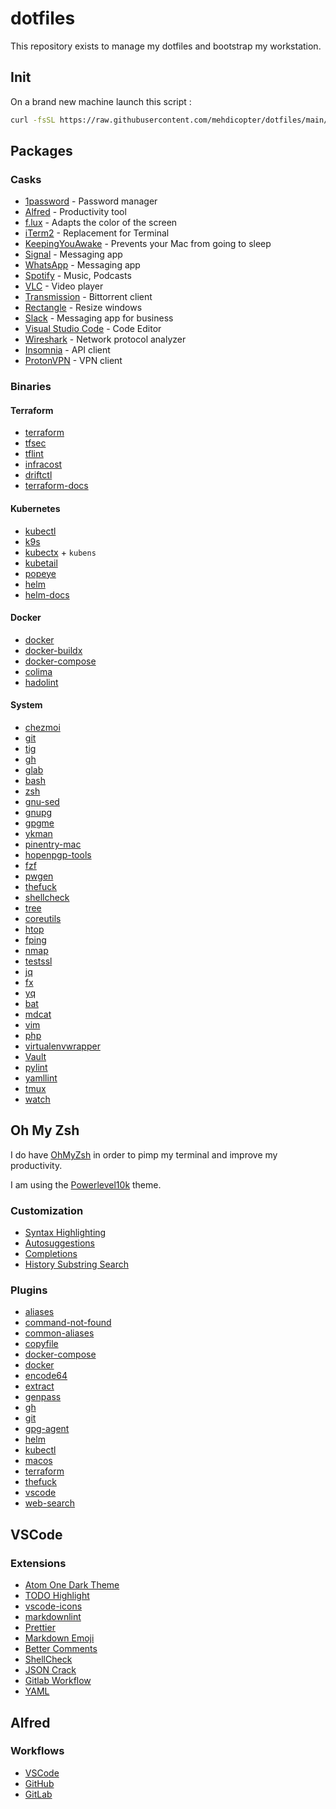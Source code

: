 # dotfiles

This repository exists to manage my dotfiles and bootstrap my workstation.

## Init

On a brand new machine launch this script :

```sh
curl -fsSL https://raw.githubusercontent.com/mehdicopter/dotfiles/main/install.sh | bash
```

## Packages

### Casks

- [1password](https://1password.com/) - Password manager
- [Alfred](https://www.alfredapp.com/) - Productivity tool
- [f.lux](https://justgetflux.com/) - Adapts the color of the screen
- [iTerm2](https://iterm2.com/) - Replacement for Terminal
- [KeepingYouAwake](https://keepingyouawake.app/) - Prevents your Mac from going to sleep
- [Signal](https://signal.org/) - Messaging app
- [WhatsApp](https://www.whatsapp.com/) - Messaging app
- [Spotify](https://www.spotify.com/) - Music, Podcasts
- [VLC](https://www.videolan.org/) - Video player
- [Transmission](https://transmissionbt.com/) - Bittorrent client
- [Rectangle](https://rectangleapp.com/) - Resize windows
- [Slack](https://slack.com/) - Messaging app for business
- [Visual Studio Code](https://code.visualstudio.com/) - Code Editor
- [Wireshark](https://www.wireshark.org/) - Network protocol analyzer
- [Insomnia](https://insomnia.rest/) - API client
- [ProtonVPN](https://protonvpn.com/) - VPN client

### Binaries

#### Terraform

- [terraform](https://www.terraform.io/)
- [tfsec](https://github.com/aquasecurity/tfsec)
- [tflint](https://github.com/terraform-linters/tflint)
- [infracost](https://github.com/infracost/infracost)
- [driftctl](https://driftctl.com/)
- [terraform-docs](https://terraform-docs.io/)

#### Kubernetes

- [kubectl](https://kubernetes.io/docs/reference/kubectl/)
- [k9s](https://k9scli.io/)
- [kubectx](https://github.com/ahmetb/kubectx) + `kubens`
- [kubetail](https://github.com/johanhaleby/kubetail)
- [popeye](https://github.com/derailed/popeye)
- [helm](https://helm.sh/)
- [helm-docs](https://github.com/norwoodj/helm-docs)

#### Docker

- [docker](https://github.com/docker/cli)
- [docker-buildx](https://github.com/docker/buildx)
- [docker-compose](https://github.com/docker/compose)
- [colima](https://github.com/abiosoft/colima)
- [hadolint](https://github.com/hadolint/hadolint)

#### System

- [chezmoi](https://www.chezmoi.io/)
- [git](https://git-scm.com/)
- [tig](https://jonas.github.io/tig/)
- [gh](https://github.com/cli/cli)
- [glab](https://gitlab.com/gitlab-org/cli)
- [bash](https://www.gnu.org/software/bash/)
- [zsh](https://www.zsh.org/)
- [gnu-sed](https://www.gnu.org/software/sed/manual/sed.html)
- [gnupg](https://gnupg.org/)
- [gpgme](https://gnupg.org/software/gpgme/index.html)
- [ykman](https://developers.yubico.com/yubikey-manager/)
- [pinentry-mac](https://www.gnupg.org/related_software/pinentry/index.html)
- [hopenpgp-tools](https://hackage.haskell.org/package/hopenpgp-tools)
- [fzf](https://github.com/junegunn/fzf)
- [pwgen](https://pwgen.io/)
- [thefuck](https://github.com/nvbn/thefuck)
- [shellcheck](https://www.shellcheck.net/)
- [tree](https://linux.die.net/man/1/tree)
- [coreutils](https://www.gnu.org/software/coreutils/)
- [htop](https://htop.dev/)
- [fping](https://fping.org/)
- [nmap](https://nmap.org/)
- [testssl](https://testssl.sh/)
- [jq](https://stedolan.github.io/jq/)
- [fx](https://github.com/antonmedv/fx)
- [yq](https://github.com/mikefarah/yq)
- [bat](https://github.com/sharkdp/bat)
- [mdcat](https://github.com/swsnr/mdcat)
- [vim](https://www.vim.org/)
- [php](https://www.php.net/)
- [virtualenvwrapper](https://virtualenvwrapper.readthedocs.io/)
- [Vault](https://vaultproject.io/)
- [pylint](https://pylint.readthedocs.io/en/latest/)
- [yamllint](https://github.com/adrienverge/yamllint)
- [tmux](https://github.com/tmux/tmux/wiki)
- [watch](https://linux.die.net/man/1/watch)

## Oh My Zsh

I do have [OhMyZsh](https://github.com/ohmyzsh/ohmyzsh) in order to pimp my terminal and improve my productivity.

I am using the [Powerlevel10k](https://github.com/romkatv/powerlevel10k) theme.

### Customization

- [Syntax Highlighting](https://github.com/zsh-users/zsh-syntax-highlighting)
- [Autosuggestions](https://github.com/zsh-users/zsh-autosuggestions)
- [Completions](https://github.com/zsh-users/zsh-completions)
- [History Substring Search](https://github.com/zsh-users/zsh-history-substring-search)

### Plugins

- [aliases](https://github.com/ohmyzsh/ohmyzsh/tree/master/plugins/aliases)
- [command-not-found](https://github.com/ohmyzsh/ohmyzsh/tree/master/plugins/command-not-found)
- [common-aliases](https://github.com/ohmyzsh/ohmyzsh/tree/master/plugins/common-aliases)
- [copyfile](https://github.com/ohmyzsh/ohmyzsh/tree/master/plugins/copyfile)
- [docker-compose](https://github.com/ohmyzsh/ohmyzsh/tree/master/plugins/docker-compose)
- [docker](https://github.com/ohmyzsh/ohmyzsh/tree/master/plugins/docker)
- [encode64](https://github.com/ohmyzsh/ohmyzsh/tree/master/plugins/encode64)
- [extract](https://github.com/ohmyzsh/ohmyzsh/tree/master/plugins/extract)
- [genpass](https://github.com/ohmyzsh/ohmyzsh/tree/master/plugins/genpass)
- [gh](https://github.com/ohmyzsh/ohmyzsh/tree/master/plugins/gh)
- [git](https://github.com/ohmyzsh/ohmyzsh/tree/master/plugins/git)
- [gpg-agent](https://github.com/ohmyzsh/ohmyzsh/tree/master/plugins/gpg-agent)
- [helm](https://github.com/ohmyzsh/ohmyzsh/tree/master/plugins/helm)
- [kubectl](https://github.com/ohmyzsh/ohmyzsh/tree/master/plugins/kubectl)
- [macos](https://github.com/ohmyzsh/ohmyzsh/tree/master/plugins/macos)
- [terraform](https://github.com/ohmyzsh/ohmyzsh/tree/master/plugins/terraform)
- [thefuck](https://github.com/ohmyzsh/ohmyzsh/tree/master/plugins/thefuck)
- [vscode](https://github.com/ohmyzsh/ohmyzsh/tree/master/plugins/vscode)
- [web-search](https://github.com/ohmyzsh/ohmyzsh/tree/master/plugins/web-search)

## VSCode

### Extensions

- [Atom One Dark Theme](https://marketplace.visualstudio.com/items?itemName=akamud.vscode-theme-onedark)
- [TODO Highlight](https://marketplace.visualstudio.com/items?itemName=wayou.vscode-todo-highlight)
- [vscode-icons](https://marketplace.visualstudio.com/items?itemName=vscode-icons-team.vscode-icons)
- [markdownlint](https://marketplace.visualstudio.com/items?itemName=DavidAnson.vscode-markdownlint)
- [Prettier](https://marketplace.visualstudio.com/items?itemName=esbenp.prettier-vscode)
- [Markdown Emoji](https://marketplace.visualstudio.com/items?itemName=bierner.markdown-emoji)
- [Better Comments](https://marketplace.visualstudio.com/items?itemName=aaron-bond.better-comments)
- [ShellCheck](https://marketplace.visualstudio.com/items?itemName=timonwong.shellcheck)
- [JSON Crack](https://marketplace.visualstudio.com/items?itemName=aykutsarac.jsoncrack-vscode)
- [Gitlab Workflow](https://marketplace.visualstudio.com/items?itemName=GitLab.gitlab-workflow)
- [YAML](https://marketplace.visualstudio.com/items?itemName=redhat.vscode-yaml)

## Alfred

### Workflows

- [VSCode](https://github.com/alexchantastic/alfred-open-with-vscode-workflow)
- [GitHub](https://github.com/gharlan/alfred-github-workflow)
- [GitLab](https://github.com/lukewaite/alfred-gitlab)
